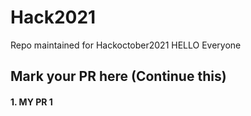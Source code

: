 # Hack2021
Repo maintained for Hackoctober2021
HELLO Everyone
## Mark your PR here (Continue this)
#### 1. MY PR 1
